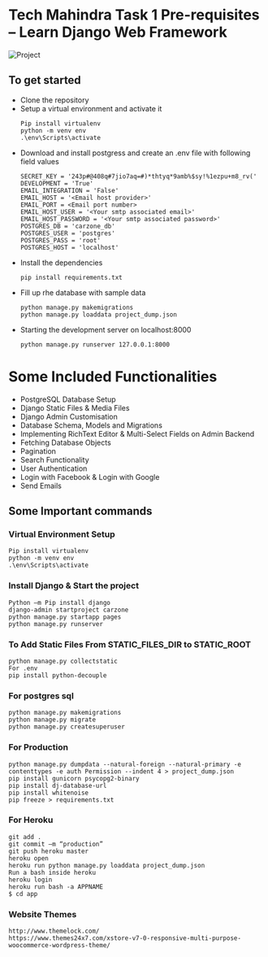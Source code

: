 # Tech Mahindra Task 1 Pre-requisites – Learn Django Web Framework
![Project](https://github.com/khuzema786/Carzone/blob/master/carzone.gif)

## To get started
- Clone the repository
- Setup a virtual environment and activate it
    ```
    Pip install virtualenv
    python -m venv env
    .\env\Scripts\activate
    ```
- Download and install postgress and create an .env file with following field values
    ```
    SECRET_KEY = '243p#@408q#7jio7aq=#)*thtyq*9amb%$sy!%1ezpu+m8_rv('
    DEVELOPMENT = 'True'
    EMAIL_INTEGRATION = 'False'
    EMAIL_HOST = '<Email host provider>'
    EMAIL_PORT = <Email port number>
    EMAIL_HOST_USER = '<Your smtp associated email>'
    EMAIL_HOST_PASSWORD = '<Your smtp associated password>'
    POSTGRES_DB = 'carzone_db'
    POSTGRES_USER = 'postgres'
    POSTGRES_PASS = 'root'
    POSTGRES_HOST = 'localhost'
    ```
- Install the dependencies
    ```
    pip install requirements.txt
    ```
- Fill up rhe database with sample data
    ```
    python manage.py makemigrations
    python manage.py loaddata project_dump.json
    ```
- Starting the development server on localhost:8000
    ```
    python manage.py runserver 127.0.0.1:8000
    ```

# Some Included Functionalities
- PostgreSQL Database Setup
- Django Static Files & Media Files
- Django Admin Customisation
- Database Schema, Models and Migrations
- Implementing RichText Editor & Multi-Select Fields on Admin Backend
- Fetching Database Objects
- Pagination
- Search Functionality
- User Authentication
- Login with Facebook & Login with Google
- Send Emails  

## Some Important commands
### Virtual Environment Setup
```
Pip install virtualenv
python -m venv env
.\env\Scripts\activate
```

### Install Django & Start the project
```
Python –m Pip install django
django-admin startproject carzone
python manage.py startapp pages
python manage.py runserver
```

### To Add Static Files From STATIC_FILES_DIR to STATIC_ROOT
```
python manage.py collectstatic
For .env
pip install python-decouple
```

### For postgres sql
```
python manage.py makemigrations
python manage.py migrate
python manage.py createsuperuser
```

### For Production
```
python manage.py dumpdata --natural-foreign --natural-primary -e contenttypes -e auth Permission --indent 4 > project_dump.json
pip install gunicorn psycopg2-binary
pip install dj-database-url
pip install whitenoise
pip freeze > requirements.txt
```

### For Heroku
```
git add .
git commit –m “production”
git push heroku master
heroku open
heroku run python manage.py loaddata project_dump.json
Run a bash inside heroku
heroku login
heroku run bash -a APPNAME
$ cd app
```

### Website Themes
```
http://www.themelock.com/
https://www.themes24x7.com/xstore-v7-0-responsive-multi-purpose-woocommerce-wordpress-theme/
```

